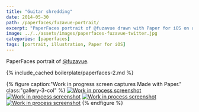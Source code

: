 ```yaml
---
title: "Guitar shredding"
date: 2014-05-30
path: /paperfaces/fuzavue-portrait/
excerpt: "PaperFaces portrait of @fuzavue drawn with Paper for iOS on an iPad."
image: ../../assets/images/paperfaces-fuzavue-twitter.jpg
categories: [paperfaces]
tags: [portrait, illustration, Paper for iOS]
---
```


PaperFaces portrait of [@fuzavue](https://twitter.com/fuzavue).

{% include_cached boilerplate/paperfaces-2.md %}

{% figure caption:"Work in progress screen captures Made with Paper." class:"gallery-3-col" %}
[![Work in process screenshot](../../assets/images/paperfaces-fuzavue-process-1-600.jpg)](../../assets/images/paperfaces-fuzavue-process-1-lg.jpg) [![Work in process screenshot](../../assets/images/paperfaces-fuzavue-process-2-600.jpg)](../../assets/images/paperfaces-fuzavue-process-2-lg.jpg) [![Work in process screenshot](../../assets/images/paperfaces-fuzavue-process-3-600.jpg)](../../assets/images/paperfaces-fuzavue-process-3-lg.jpg) [![Work in process screenshot](../../assets/images/paperfaces-fuzavue-process-4-600.jpg)](../../assets/images/paperfaces-fuzavue-process-4-lg.jpg)
{% endfigure %}
